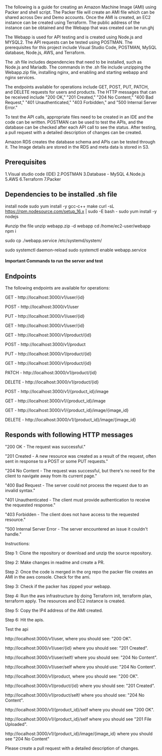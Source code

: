 The following is a guide for creating an Amazon Machine Image (AMI) using Packer and shell script. The Packer file will create an AMI file which can be shared across Dev and Demo accounts. Once the AMI is created, an EC2 instance can be created using Terraform. The public address of the instance can be obtained and the Webapp that was created can be run.ghj

The Webapp is used for API testing and is created using Node.js and MYSQL2. The API requests can be tested using POSTMAN. The prerequisites for this project include Visual Studio Code, POSTMAN, MySQL database, Node.js, AWS, and Terraform.

The .sh file includes dependencies that need to be installed, such as Node.js and Mariadb. The commands in the .sh file include unzipping the Webapp.zip file, installing nginx, and enabling and starting webapp and nginx services.

The endpoints available for operations include GET, POST, PUT, PATCH, and DELETE requests for users and products. The HTTP messages that can be received include "200 OK," "201 Created," "204 No Content," "400 Bad Request," "401 Unauthenticated," "403 Forbidden," and "500 Internal Server Error."

To test the API calls, appropriate files need to be created in an IDE and the code can be written. POSTMAN can be used to test the APIs, and the database can be checked after each API call to see the status. After testing, a pull request with a detailed description of changes can be created.

Amazon RDS creates the database schema and APIs can be tested through it. The Image details are stored in the RDS and meta data is stored in S3.

## Prerequisites

1.Visual studio code (IDE)
2.POSTMAN
3.Database - MySQL
4.Node.js
5.AWS
6.Terraform
7.Packer

## Dependencies to be installed .sh file

install node
sudo yum install -y gcc-c++ make
curl -sL https://rpm.nodesource.com/setup_16.x | sudo -E bash -
sudo yum install -y nodejs

#unzip the file
unzip webapp.zip -d webapp
cd /home/ec2-user/webapp
npm i

sudo cp ./webapp.service /etc/systemd/system/

sudo systemctl daemon-reload
sudo systemctl enable webapp.service


<h4>Important Commands to run the server and test</h4>


## Endpoints
The following endpoints are available for operations:

GET - http://localhost:3000/v1/user/{id}

POST - http://localhost:3000/v1/user

PUT - http://localhost:3000/v1/user/{id}

GET - http://localhost:3000/v1/user/{id}

GET - http://localhost:3000/v1/product/{id}

POST - http://localhost:3000/v1/product

PUT - http://localhost:3000/v1/product/{id}

GET - http://localhost:3000/v1/product/{id}

PATCH - http://localhost:3000/v1/product/{id}

DELETE - http://localhost:3000/v1/product/{id}

POST - http://localhost:3000/v1/{product_id}/image

GET - http://localhost:3000/v1/{product_id}/image

GET - http://localhost:3000/v1/{product_id}/image/{image_id}

DELETE - http://localhost:3000/v1/{product_id}/image/{image_id}





## Responds with following HTTP messages

"200 OK - The request was successful."

"201 Created - A new resource was created as a result of the request, often sent in response to a POST or some PUT requests."

"204 No Content - The request was successful, but there's no need for the client to navigate away from its current page."

"400 Bad Request - The server could not process the request due to an invalid syntax."

"401 Unauthenticated - The client must provide authentication to receive the requested response."

"403 Forbidden - The client does not have access to the requested resource."

"500 Internal Server Error - The server encountered an issue it couldn't handle."


Instructions:

Step 1: Clone the repository or download and unzip the source repository.

Step 2: Make changes in readme and create a PR.

Step 2: Once the code is merged in the org repo the packer file creates an AMI in the aws console. Check for the ami.

Step 3: Check if the packer has zipped your webapp.

Step 4: Run the aws infrastructure by doing Terraform init, terraform plan, terraform apply. The resources and EC2 instance is created.

Step 5: Copy the IP4 address of the AMI created.

Step 6: Hit the apis.

Test the api

http://localhost:3000/v1/user, where you should see: "200 OK".

http://localhost:3000/v1/user/{id} where you should see: "201 Created".

http://localhost:3000/v1/user/self/ where you should see: "204 No Content".

http://localhost:3000/v1/user/self where you should use: "204 No Content".

http://localhost:3000/v1/product, where you should see: "200 OK".

http://localhost:3000/v1/product/{id} where you should see: "201 Created".

http://localhost:3000/v1/product/self/ where you should see: "204 No Content".

http://localhost:3000/v1/{product_id}/self where you should see "200 OK".

http://localhost:3000/v1/{product_id}/self where you should see "201 File Uploaded".

http://localhost:3000/v1/{product_id}/image/{image_id} where you should see "204 No Content"



Please create a pull request with a detailed description of changes.
